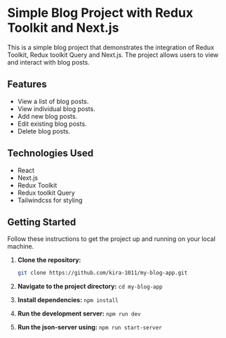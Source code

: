 # Simple Blog Project with Redux Toolkit and Next.js

This is a simple blog project that demonstrates the integration of Redux Toolkit, Redux toolkit Query and Next.js. The project allows users to view and interact with blog posts.

## Features

- View a list of blog posts.
- View individual blog posts.
- Add new blog posts.
- Edit existing blog posts.
- Delete blog posts.

## Technologies Used

- React
- Next.js
- Redux Toolkit
- Redux toolkit Query
- Tailwindcss for styling

## Getting Started

Follow these instructions to get the project up and running on your local machine.

1. **Clone the repository:**

   ```bash
   git clone https://github.com/kira-1011/my-blog-app.git

2. **Navigate to the project directory:**
`cd my-blog-app`

3. **Install dependencies:**
`npm install`

4. **Run the development server:**
`npm run dev`
5. **Run the json-server using:**
`npm run start-server`
